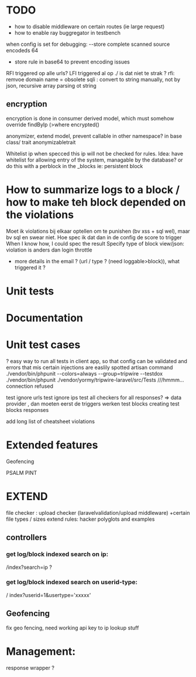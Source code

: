 # TODO
- how to disable middleware on certain routes (ie large request)
- how to enable ray buggregator in testbench

when config is set for debugging:
--store complete scanned source encodeds 64
- store rule in base64 to prevent encoding issues

RFI triggered op alle urls?
LFI triggered al op ./ is dat niet te strak ?
rfi: remvoe domain name = obsolete
sqli : convert to string manually, not by json, recursive array parsing ot string



## encryption
encryption is done in consumer derived model, which must somehow override findByIp (>where encrypted()


anonymizer, extend model, prevent callable in other namespace? in base class/ trait anonymizabletrait



Whitelist ip when specced this ip will not be checked for rules. Idea: have whitelist for allowing entry of the system, managable by the database?
or do this with a perblock in the _blocks ie: persistent block

# How to summarize logs to a block / how to make teh block depended on the violations
Moet ik violations bij elkaar optellen om te punishen (bv xss + sql wel), maar bv sql en swear niet.
Hoe spec ik dat dan in de config de score to trigger
When I know how, I could spec the result
Specify type of block view/json:  violation is anders dan login throttle
- more details in the email ? (url / type ? (need loggable>block)), what triggered it ?



# Unit tests

# Documentation


# Unit test cases
? easy way to run all tests in client app, so that config can be validated and errors that mis certain injections are easlily spotted
artisan command
./vendor/bin/phpunit --colors=always --group=tripwire --testdox
./vendor/bin/phpunit ./vendor/yormy/tripwire-laravel/src/Tests ///hmmm... connection refused

test ignore urls
test ignore ips
test all checkers for all responses? => data provider , dan moeten eerst de triggers werken
test blocks creating
test blocks responses


add long list of cheatsheet violations

# Extended features
Geofencing


PSALM
PINT


# EXTEND
file checker : upload checker (laravelvalidation/upload middleware) +certain file types / sizes
extend rules: hacker polyglots and examples

## controllers
### get log/block indexed search on ip:
/index?search=ip ?
### get log/block indexed search on userid-type:
/ index?userid=1&usertype='xxxxx'

## Geofencing
fix geo fencing, need working api key to ip lookup stuff

# Management:
response wrapper ?
